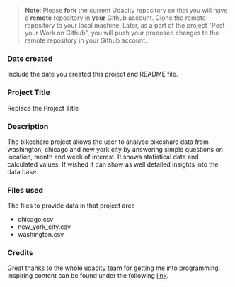 >**Note**: Please **fork** the current Udacity repository so that you will have a **remote** repository in **your** Github account. Clone the remote repository to your local machine. Later, as a part of the project "Post your Work on Github", you will push your proposed changes to the remote repository in your Github account.

### Date created
Include the date you created this project and README file.

### Project Title
Replace the Project Title

### Description
The bikeshare project allows the user to analyse bikeshare data from washington, chicago and new york city by answering simple questions on location, month and week of interest. It shows statistical data and calculated values. If wished it can show as well detailed insights into the data base. 

### Files used
The files to provide data in that project area 
* chicago.csv
* new_york_city.csv
* washington.csv

### Credits
Great thanks to the whole udacity team for getting me into programming. 
Inspiring content can be found under the following [link](https://www.udacity.com/).

